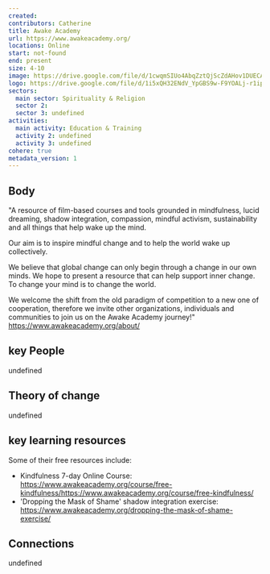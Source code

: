 ```yaml
---
created:
contributors: Catherine
title: Awake Academy
url: https://www.awakeacademy.org/
locations: Online
start: not-found
end: present
size: 4-10
image: https://drive.google.com/file/d/1cwqmSIUo4AbqZztQjScZdAHov1DUECAq/view?usp=drive_link
logo: https://drive.google.com/file/d/1i5xQH32ENdV_YpGBS9w-F9YOALj-r1ip/view?usp=drive_link
sectors:
  main sector: Spirituality & Religion
  sector 2: 
  sector 3: undefined
activities: 
  main activity: Education & Training
  activity 2: undefined
  activity 3: undefined
cohere: true
metadata_version: 1
---
```



## Body

"A resource of film-based courses and tools grounded in mindfulness, lucid dreaming, shadow integration, compassion, mindful activism, sustainability and all things that help wake up the mind.

Our aim is to inspire mindful change and to help the world wake up collectively.

We believe that global change can only begin through a change in our own minds. We hope to present a resource that can help support inner change. To change your mind is to change the world.

We welcome the shift from the old paradigm of competition to a new one of cooperation, therefore we invite other organizations, individuals and communities to join us on the Awake Academy journey!"
https://www.awakeacademy.org/about/ 

## key People

undefined

## Theory of change

undefined

## key learning resources

Some of their free resources include: 
- Kindfulness 7-day Online Course: https://www.awakeacademy.org/course/free-kindfulness/https://www.awakeacademy.org/course/free-kindfulness/ 
- 'Dropping the Mask of Shame' shadow integration exercise: https://www.awakeacademy.org/dropping-the-mask-of-shame-exercise/ 

## Connections

undefined


